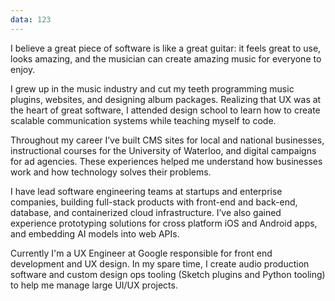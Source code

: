 ```yaml
---
data: 123
---
```

I believe a great piece of software is like a great guitar: it feels great to use, looks amazing, and the musician can create amazing music for everyone to enjoy.

I grew up in the music industry and cut my teeth programming music plugins, websites, and designing album packages. Realizing that UX was at the heart of great software, I attended design school to learn how to create scalable communication systems while teaching myself to code.

Throughout my career I’ve built CMS sites for local and national businesses, instructional courses for the University of Waterloo, and digital campaigns for ad agencies. These experiences helped me understand how businesses work and how technology solves their problems.

I have lead software engineering teams at startups and enterprise companies, building full-stack products with front-end and back-end, database, and containerized cloud infrastructure. I’ve also gained experience prototyping solutions for cross platform iOS and Android apps, and embedding AI models into web APIs.

Currently I'm a UX Engineer at Google responsible for front end development and UX design. In my spare time, I create audio production software and custom design ops tooling (Sketch plugins and Python tooling) to help me manage large UI/UX projects.
